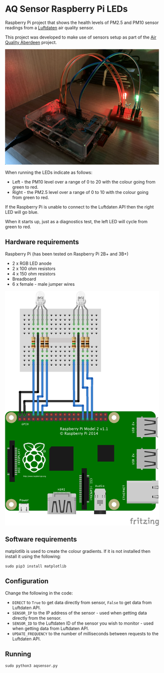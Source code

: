 # AQ Sensor Raspberry Pi LEDs
Raspberry Pi project that shows the health levels of PM2.5 and PM10 sensor readings from a [Luftdaten](https://luftdaten.info) air quality sensor.

This project was developed to make use of sensors setup as part of the [Air Quality Aberdeen](https://www.airaberdeen.org) project.

![photo of built project](images/rpi2+built.png)


When running the LEDs indicate as follows:

* Left - the PM10 level over a range of 0 to 20 with the colour going from green to red.
* Right - the PM2.5 level over a range of 0 to 10 with the colour going from green to red.

If the Raspberry Pi is unable to connect to the Luftdaten API then the right LED will go blue.

When it starts up, just as a diagnostics test, the left LED will cycle from green to red.

## Hardware requirements
Raspberry Pi (has been tested on Raspberry Pi 2B+ and 3B+)

* 2 x RGB LED anode
* 2 x 100 ohm resistors
* 4 x 150 ohm resistors
* Breadboard
* 6 x female - male jumper wires

![breadboard diagram for Raspberry Pi AQ Sensor LEDs](images/aq-sensor-rpi-leds_bb.png)

## Software requirements
matplotlib is used to create the colour gradients. If it is not installed then install it using the following:

`sudo pip3 install matplotlib`

## Configuration

Change the following in the code:

* `DIRECT` to `True` to get data directly from sensor, `False` to get data from Luftdaten API.
* `SENSOR_IP` to the IP address of the sensor - used when getting data directly from the sensor.
* `SENSOR_ID` to the Luftdaten ID of the sensor you wish to monitor - used when getting data from Luftdaten API.
* `UPDATE_FREQUENCY` to the number of milliseconds between requests to the Luftdaten API.


## Running

```
sudo python3 aqsensor.py
```
